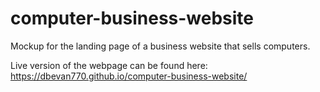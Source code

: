 # computer-business-website
Mockup for the landing page of a business website that sells computers.


Live version of the webpage can be found here: https://dbevan770.github.io/computer-business-website/
